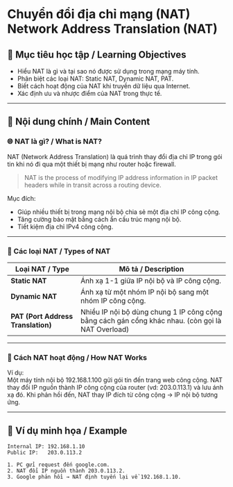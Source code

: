 # Chuyển đổi địa chỉ mạng (NAT)   Network Address Translation (NAT)

## 🎯 Mục tiêu học tập / Learning Objectives

- Hiểu NAT là gì và tại sao nó được sử dụng trong mạng máy tính.
- Phân biệt các loại NAT: Static NAT, Dynamic NAT, PAT.
- Biết cách hoạt động của NAT khi truyền dữ liệu qua Internet.
- Xác định ưu và nhược điểm của NAT trong thực tế.

---

## 📘 Nội dung chính / Main Content

### 🌐 NAT là gì? / What is NAT?

NAT (Network Address Translation) là quá trình thay đổi địa chỉ IP trong gói tin khi nó đi qua một thiết bị mạng như router hoặc firewall.

> NAT is the process of modifying IP address information in IP packet headers while in transit across a routing device.

Mục đích:
- Giúp nhiều thiết bị trong mạng nội bộ chia sẻ một địa chỉ IP công cộng.
- Tăng cường bảo mật bằng cách ẩn cấu trúc mạng nội bộ.
- Tiết kiệm địa chỉ IPv4 công cộng.

---

### 🔁 Các loại NAT / Types of NAT

| Loại NAT / Type      | Mô tả / Description |
|----------------------|----------------------|
| **Static NAT**       | Ánh xạ 1-1 giữa IP nội bộ và IP công cộng. |
| **Dynamic NAT**      | Ánh xạ từ một nhóm IP nội bộ sang một nhóm IP công cộng. |
| **PAT (Port Address Translation)** | Nhiều IP nội bộ dùng chung 1 IP công cộng bằng cách gán cổng khác nhau. (còn gọi là NAT Overload) |

---

### 🔧 Cách NAT hoạt động / How NAT Works

Ví dụ:  
Một máy tính nội bộ 192.168.1.100 gửi gói tin đến trang web công cộng. NAT thay đổi IP nguồn thành IP công cộng của router (vd: 203.0.113.1) và lưu ánh xạ đó. Khi phản hồi đến, NAT thay IP đích từ công cộng → IP nội bộ tương ứng.

---

## 🧠 Ví dụ minh họa / Example

```text
Internal IP: 192.168.1.10
Public IP:   203.0.113.2

1. PC gửi request đến google.com.
2. NAT đổi IP nguồn thành 203.0.113.2.
3. Google phản hồi → NAT định tuyến lại về 192.168.1.10.
